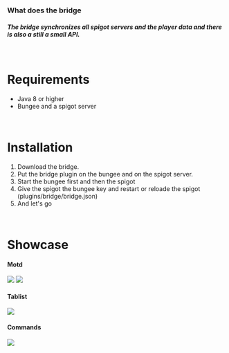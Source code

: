 
### What does the bridge
##### The bridge synchronizes all spigot servers and the player data and there is also a still a small API.
&nbsp;
# Requirements
* Java 8 or higher
* Bungee and a spigot server
&nbsp;

&nbsp;
# Installation
1. Download the bridge.
2. Put the bridge plugin on the bungee and on the spigot server.
3. Start the bungee first and then the spigot
4. Give the spigot the bungee key and restart or reloade the spigot (plugins/bridge/bridge.json)
5. And let's go
&nbsp;

&nbsp;
# Showcase

#### Motd

<img src="https://byncing.eu/graphic/bridge-driver/motd_1.png">
<img src="https://byncing.eu/graphic/bridge-driver/motd_2.png">

#### Tablist

<img src="https://byncing.eu/graphic/bridge-driver/newtablist.png">

#### Commands
<img src="https://byncing.eu/graphic/bridge-driver/commands.png">
